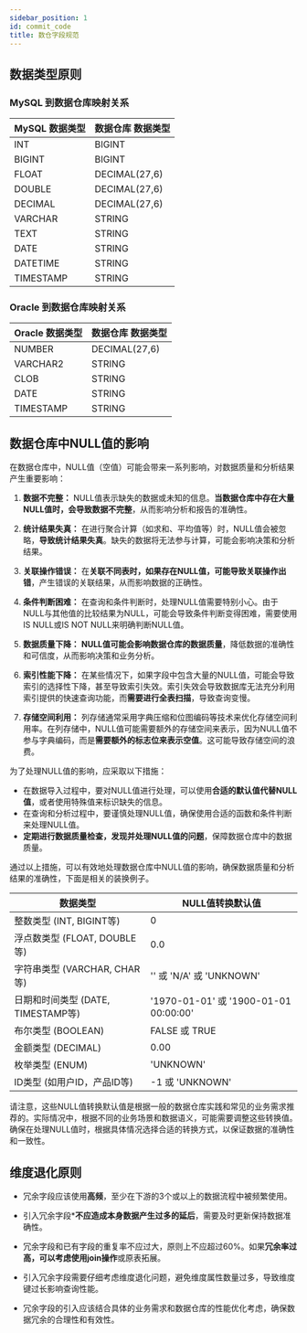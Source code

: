 ```yaml
---
sidebar_position: 1
id: commit_code
title: 数仓字段规范
---
```


## 数据类型原则
### MySQL 到数据仓库映射关系

| MySQL 数据类型 | 数据仓库 数据类型 |
| -------------- | ---------------- |
| INT            | BIGINT              |
| BIGINT         | BIGINT           |
| FLOAT          | DECIMAL(27,6)            |
| DOUBLE         | DECIMAL(27,6)           |
| DECIMAL        | DECIMAL(27,6)    |
| VARCHAR        | STRING           |
| TEXT           | STRING           |
| DATE           | STRING           |
| DATETIME       | STRING           |
| TIMESTAMP      | STRING           |

### Oracle 到数据仓库映射关系

| Oracle 数据类型 | 数据仓库 数据类型 |
| --------------- | ---------------- |
| NUMBER          | DECIMAL(27,6)    |
| VARCHAR2        | STRING           |
| CLOB            | STRING           |
| DATE            | STRING           |
| TIMESTAMP       | STRING           |


## 数据仓库中NULL值的影响

在数据仓库中，NULL值（空值）可能会带来一系列影响，对数据质量和分析结果产生重要影响：

1. **数据不完整：** NULL值表示缺失的数据或未知的信息。**当数据仓库中存在大量NULL值时，会导致数据不完整**，从而影响分析和报告的准确性。

2. **统计结果失真：** 在进行聚合计算（如求和、平均值等）时，NULL值会被忽略，**导致统计结果失真**。缺失的数据将无法参与计算，可能会影响决策和分析结果。

3. **关联操作错误：** 在**关联不同表时，如果存在NULL值，可能导致关联操作出错**，产生错误的关联结果，从而影响数据的正确性。

4. **条件判断困难：** 在查询和条件判断时，处理NULL值需要特别小心。由于NULL与其他值的比较结果为NULL，可能会导致条件判断变得困难，需要使用IS NULL或IS NOT NULL来明确判断NULL值。

5. **数据质量下降：** **NULL值可能会影响数据仓库的数据质量**，降低数据的准确性和可信度，从而影响决策和业务分析。

6. **索引性能下降：**  在某些情况下，如果字段中包含大量的NULL值，可能会导致索引的选择性下降，甚至导致索引失效。索引失效会导致数据库无法充分利用索引提供的快速查询功能，而**需要进行全表扫描**，导致查询变慢。

7. **存储空间利用：** 列存储通常采用字典压缩和位图编码等技术来优化存储空间利用率。在列存储中，NULL值可能需要额外的存储空间来表示，因为NULL值不参与字典编码，而是**需要额外的标志位来表示空值**。这可能导致存储空间的浪费。

为了处理NULL值的影响，应采取以下措施：

- 在数据导入过程中，要对NULL值进行处理，可以使用**合适的默认值代替NULL值**，或者使用特殊值来标识缺失的信息。
- 在查询和分析过程中，要谨慎处理NULL值，确保使用合适的函数和条件判断来处理NULL值。
- **定期进行数据质量检查，发现并处理NULL值的问题**，保障数据仓库中的数据质量。

通过以上措施，可以有效地处理数据仓库中NULL值的影响，确保数据质量和分析结果的准确性，下面是相关的装换例子。

| 数据类型           | NULL值转换默认值     |
|-------------------|----------------------|
| 整数类型 (INT, BIGINT等)       | 0                    |
| 浮点数类型 (FLOAT, DOUBLE等)   | 0.0                  |
| 字符串类型 (VARCHAR, CHAR等)  | '' 或 'N/A' 或 'UNKNOWN' |
| 日期和时间类型 (DATE, TIMESTAMP等) | '1970-01-01' 或 '1900-01-01 00:00:00' |
| 布尔类型 (BOOLEAN)             | FALSE 或 TRUE        |
| 金额类型 (DECIMAL)             | 0.00                 |
| 枚举类型 (ENUM)                | 'UNKNOWN'            |
| ID类型 (如用户ID，产品ID等)    | -1 或 'UNKNOWN'      |

请注意，这些NULL值转换默认值是根据一般的数据仓库实践和常见的业务需求推荐的。实际情况中，根据不同的业务场景和数据语义，可能需要调整这些转换值。确保在处理NULL值时，根据具体情况选择合适的转换方式，以保证数据的准确性和一致性。

## 维度退化原则

- 冗余字段应该使用**高频**，至少在下游的3个或以上的数据流程中被频繁使用。

- 引入冗余字段***不应造成本身数据产生过多的延后**，需要及时更新保持数据准确性。

- 冗余字段和已有字段的重复率不应过大，原则上不应超过60%。如果**冗余率过高，可以考虑使用join操作**或原表拓展。

- 引入冗余字段需要仔细考虑维度退化问题，避免维度属性数量过多，导致维度键过长影响查询性能。

- 冗余字段的引入应该结合具体的业务需求和数据仓库的性能优化考虑，确保数据冗余的合理性和有效性。

